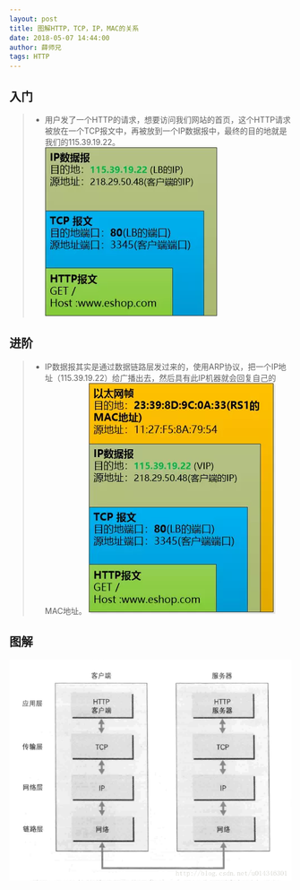 ```yaml
---
layout: post
title: 图解HTTP，TCP，IP，MAC的关系
date: 2018-05-07 14:44:00
author: 薛师兄
tags: HTTP
---
```

## 入门

>*  用户发了一个HTTP的请求，想要访问我们网站的首页，这个HTTP请求被放在一个TCP报文中，再被放到一个IP数据报中，最终的目的地就是我们的115.39.19.22。 ![](./20180507图解HTTPTCPIPMAC的关系/1136672-20190623140056541-754095551.png)

## 进阶

>*  IP数据报其实是通过数据链路层发过来的，使用ARP协议，把一个IP地址（115.39.19.22）给广播出去，然后具有此IP机器就会回复自己的MAC地址。 ![](./20180507图解HTTPTCPIPMAC的关系/1136672-20190623140108939-1068943248.png)

## 图解


![](./20180507图解HTTPTCPIPMAC的关系/1136672-20190623140124684-759993153.png)